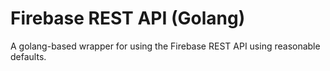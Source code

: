 # Firebase REST API (Golang)

A golang-based wrapper for using the Firebase REST API using reasonable defaults.
